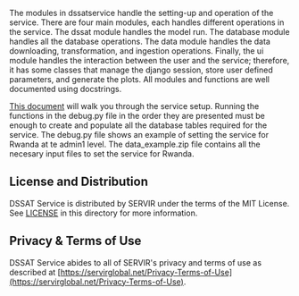 
The modules in dssatservice handle the setting-up and operation of the service. There are four main modules, each handles different operations in the service. The dssat module handles the model run. The database module handles all the database operations. The data module handles the data downloading, transformation, and ingestion operations. Finally, the ui module handles the interaction between the user and the service; therefore, it has some classes that manage the django session, store user defined parameters, and generate the plots. All modules and functions are well documented using docstrings.

[This document](https://docs.google.com/document/d/1E8MwcaNEAFGj2f8DSJVuWNJKV9ggSTATKCrOo-nM4lg/edit?usp=sharing) will walk you through the service setup. Running the functions in the debug.py file in the order they are presented must be enough to create and populate all the database tables required for the service. The debug.py file shows an example of setting the service for Rwanda at te admin1 level. The data_example.zip file contains all the necesary input files to set the service for Rwanda.

## License and Distribution

DSSAT Service is distributed by SERVIR under the terms of the MIT License. See
[LICENSE](https://github.com/SERVIR/SAMS/blob/master/LICENSE) in this directory for more information.

## Privacy & Terms of Use

DSSAT Service abides to all of SERVIR's privacy and terms of use as described
at [https://servirglobal.net/Privacy-Terms-of-Use](https://servirglobal.net/Privacy-Terms-of-Use).